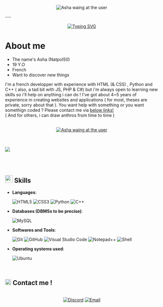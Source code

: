 <p align="center">
  <picture>
    <source media="(prefers-color-scheme: dark)" srcset="https://asha-services.org/s/XSCFa2bQJ32mqtN/download/Banner_dark.png">
    <source media="(prefers-color-scheme: light)" srcset="https://asha-services.org/s/gLcryTqMiAmfTYn/download/Banner_light.png">
    <img alt="Asha waing at the user" src="https://asha-services.org/s/gLcryTqMiAmfTYn/download/Banner_light.png">
  </picture>
</p>
---

<p align="center">
<a href="https://git.io/typing-svg"><img src="https://readme-typing-svg.demolab.com?font=Fira+Code&weight=200&duration=2500&pause=1000&color=009A20&center=true&vCenter=true&multiline=true&repeat=false&width=435&height=150&lines=Some+small+time+dev%2C;HTML%2C+CSS%2C+Python%2C+C%2B%2B;Ready+to+help." alt="Typing SVG" /></a>
</p>

# About me                           

- The name's Asha (Natpol50)
- 19 Y.O
- French
- Want to discover new things


I'm a french developper with experience with HTML (& CSS) , Python and C++ ( also, a tad bit with JS, PHP & C#) but i'm always open to learning new skills so i'll help on anything i can do ! I've got about 4~5 years of experience in creating websites and applications ( for most, theses are private, sorry about that ). You want help with something or you want somethign coded ? Please contact me via <a href="#contact">  below links! </a>
<br/>
( And for others, i can draw anthros from time to time )
<br><br>


<p align="center">
  <a href="https://discordapp.com/channels/@me/1151796352548880406/" target="_blank">
  <picture>
    <source media="(prefers-color-scheme: dark)" srcset="https://discord.c99.nl/widget/theme-1/1151796352548880406.png">
    <source media="(prefers-color-scheme: light)" srcset="https://discord.c99.nl/widget/theme-5/1151796352548880406.png">
    <img alt="Asha waing at the user" src="https://discord.c99.nl/widget/theme-5/1151796352548880406.png">
  </picture>
  </a>
</p>


<br><br>
<img src="https://user-images.githubusercontent.com/73097560/115834477-dbab4500-a447-11eb-908a-139a6edaec5c.gif"><br><br>

<br>

## <img src="https://media2.giphy.com/media/QssGEmpkyEOhBCb7e1/giphy.gif?cid=ecf05e47a0n3gi1bfqntqmob8g9aid1oyj2wr3ds3mg700bl&rid=giphy.gif" width ="25"><b> Skills</b>
<p align="center">

- **Languages**:
    

    ![HTML5](https://img.shields.io/badge/HTML5%20-%23E34F26.svg?style=for-the-badge&logo=html5&logoColor=white)
    ![CSS3](https://img.shields.io/badge/CSS%20-%231572B6.svg?style=for-the-badge&logo=css3&logoColor=white)
    ![Python](https://img.shields.io/badge/python-3670A0?style=for-the-badge&logo=python&logoColor=ffdd54)
    ![C++](https://img.shields.io/badge/C%2B%2B-00599C?style=for-the-badge&logo=c%2B%2B&logoColor=white)


- **Databases (DBMSs to be precise)**:

    ![MySQL](https://img.shields.io/badge/mysql-%2300f.svg?style=for-the-badge&logo=mysql&logoColor=white)

- **Softwares and Tools**:
    
    ![Git](https://img.shields.io/badge/git-%23F05033.svg?style=for-the-badge&logo=git&logoColor=white)
    ![GitHub](https://img.shields.io/badge/github-%23121011.svg?style=for-the-badge&logo=github&logoColor=white)
    ![Visual Studio Code](https://img.shields.io/badge/Visual%20Studio%20Code-0078d7.svg?style=for-the-badge&logo=visual-studio-code&logoColor=white)
    ![Notepad++](https://img.shields.io/badge/Notepad++-90E59A?style=for-the-badge&logo=notepad%2B%2B&logoColor=black)
    ![Shell](https://img.shields.io/badge/shell-5391FE?style=for-the-badge&logo=gnu-bash&logoColor=white)



- **Operating systems used**:

    ![Ubuntu](https://img.shields.io/badge/ubuntu-E95420?style=for-the-badge&logo=ubuntu&logoColor=white)


<br>
</p>



## <img src="https://upload.wikimedia.org/wikipedia/commons/thumb/e/ec/Circle-icons-mail.svg/512px-Circle-icons-mail.svg.png?20160314153722" width ="20" id="contact"><b> Contact me !</b>
<br>
<div align='center'>
<a href="https://discordapp.com/channels/@me/1151796352548880406/" target="_blank">
<img src="https://img.shields.io/badge/discord-5865F2?style=for-the-badge&logo=discord&logoColor=white" alt=Discord style="margin-bottom: 5px;"/></a>
<a href="mailto:asha.geyon@gmail.com" target="_blank">
<img src="https://img.shields.io/badge/email-D14836?style=for-the-badge&logo=gmail&logoColor=white" alt=Email style="margin-bottom: 5px;"/></a>
</div>
